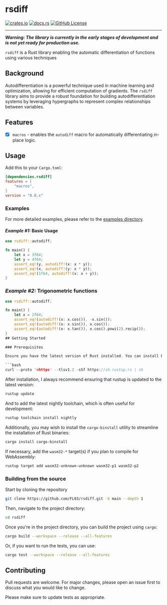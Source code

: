 # rsdiff

[![crates.io](https://img.shields.io/crates/v/rsdiff?style=for-the-badge&logo=rust)](https://crates.io/crates/rsdiff)
[![docs.rs](https://img.shields.io/docsrs/rsdiff?style=for-the-badge&logo=docs.rs)](https://docs.rs/rsdiff)
[![GitHub License](https://img.shields.io/github/license/FL03/rsdiff?style=for-the-badge&logo=github)](https://github.com/FL03/rsdiff/blob/main/LICENSE)

***

_**Warning: The library is currently in the early stages of development and is not yet ready for production use.**_

`rsdiff` is a Rust library enabling the automatic differentiation of functions using various techniques

## Background

Autodifferentiation is a powerful technique used in machine learning and optimization, allowing for efficient computation of gradients. The `rsdiff` library aims to provide a robust foundation for building autodifferentiation systems by leveraging hypergraphs to represent complex relationships between variables.

## Features

- [x] `macros` - enables the `autodiff` macro for automatically differentiating in-place logic.

## Usage

Add this to your `Cargo.toml`:

```toml
[dependencies.rsdiff]
features = [
    "macros",
]
version = "0.0.x"
```

### Examples

For more detailed examples, please refer to the [examples directory](https://github.com/FL03/rsdiff/blob/main/rsdiff/examples).

#### _Example #1:_ Basic Usage

```rust
use rsdiff::autodiff;

fn main() {
    let x = 3f64;
    let y = 4f64;
    assert_eq!(y, autodiff!(x: x * y));
    assert_eq!(x, autodiff!(y: x * y));
    assert_eq!(1f64, autodiff!(x: x + y));
}
```

### _Example #2:_ Trigonometric functions

```rust
use rsdiff::autodiff;

fn main() {
    let x = 2f64;
    assert_eq!(autodiff!(x: x.cos()), -x.sin());
    assert_eq!(autodiff!(x: x.sin()), x.cos());
    assert_eq!(autodiff!(x: x.tan()), x.cos().powi(2).recip());
}
## Getting Started

### Prerequisites

Ensure you have the latest version of Rust installed. You can install Rust using [rustup](https://rustup.rs/).

```bash
curl --proto '=https' --tlsv1.2 -sSf https://sh.rustup.rs | sh
```

After installation, I always recommend ensuring that rustup is updated to the latest version:

```bash
rustup update
```

And to add the latest nightly toolchain, which is often useful for development:

```bash
rustup toolchain install nightly
```

Additionally, you may wish to install the `cargo-binstall` utility to streamline the installation of Rust binaries:

```bash
cargo install cargo-binstall
```

If necessary, add the `wasm32-*` target(s) if you plan to compile for WebAssembly:

```bash
rustup target add wasm32-unknown-unknown wasm32-p1 wasm32-p2
```

### Building from the source

Start by cloning the repository

```bash
git clone https://github.com/FL03/rsdiff.git -b main --depth 1
```

Then, navigate to the project directory:

```bash
cd rsdiff
```

Once you're in the project directory, you can build the project using `cargo`:

```bash
cargo build --workspace --release --all-features
```

Or, if you want to run the tests, you can use:

```bash
cargo test --workspace --release --all-features
```

## Contributing

Pull requests are welcome. For major changes, please open an issue first
to discuss what you would like to change.

Please make sure to update tests as appropriate.
